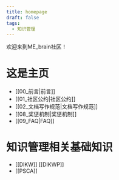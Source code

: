 ```yaml
---
title: homepage
draft: false
tags:
  - 知识管理
---
```


欢迎来到ME_brain社区！

# 这是主页

- [[00_前言|前言]]
- [[01_社区公约|社区公约]]
- [[02_文档写作规范|文档写作规范]]
- [[08_奖惩机制|奖惩机制]]
- [[09_FAQ|FAQ]]

# 知识管理相关基础知识

- [[DIKW]] [[DIKWP]]
- [[PSCA]]